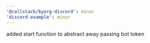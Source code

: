 ```yaml
---
'@callstack/byorg-discord': minor
'discord-example': minor
---
```


added start function to abstract away passing bot token
